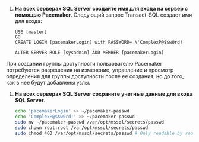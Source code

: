 1. **На всех серверах SQL Server создайте имя для входа на сервер с помощью Pacemaker**. Следующий запрос Transact-SQL создает имя для входа:

   ```Transact-SQL
   USE [master]
   GO
   CREATE LOGIN [pacemakerLogin] with PASSWORD= N'ComplexP@$$w0rd!'
    
   ALTER SERVER ROLE [sysadmin] ADD MEMBER [pacemakerLogin]
   ```

  При создании группы доступности пользователю Pacemaker потребуются разрешения на изменение, управление и просмотр определения для группы доступности после ее создания, но до того, как в нее будут добавлены узлы.

1. **На всех серверах SQL Server сохраните учетные данные для входа SQL Server**.

   ```bash
   echo 'pacemakerLogin' >> ~/pacemaker-passwd
   echo 'ComplexP@$$w0rd!' >> ~/pacemaker-passwd
   sudo mv ~/pacemaker-passwd /var/opt/mssql/secrets/passwd
   sudo chown root:root /var/opt/mssql/secrets/passwd
   sudo chmod 400 /var/opt/mssql/secrets/passwd # Only readable by root
   ```
